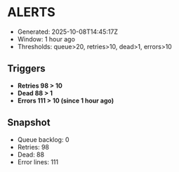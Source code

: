 # ALERTS

- Generated: 2025-10-08T14:45:17Z
- Window: 1 hour ago
- Thresholds: queue>20, retries>10, dead>1, errors>10

## Triggers
- **Retries 98 > 10**
- **Dead 88 > 1**
- **Errors 111 > 10 (since 1 hour ago)**

## Snapshot
- Queue backlog: 0
- Retries: 98
- Dead: 88
- Error lines: 111

